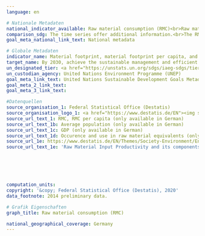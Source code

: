 ```yaml
---
language: en

# Nationale Metadaten
national_indicator_available: Raw material consumption (RMC)<br>Raw material consumption (RMC) per capita<br>Raw material consumption (RMC) per real GDP
comparison_sdg: The time series offer additional information.<br>The RMC calculation is based on a hybrid model using domestic input-output-tables, life cycle information and other data sources. In the global metadata, a multi-regional input-output (MRIO) framework is mentioned. Further methodological differences may exist e.g. due to deviations in the treatment of secondary raw material.
goal_meta_national_link_text: National metadata

# Globale Metadaten
indicator_name: Material footprint, material footprint per capita, and material footprint per GDP
target_name: By 2030, achieve the sustainable management and efficient use of natural resources
un_designated_tier: <a href="https://unstats.un.org/sdgs/iaeg-sdgs/tier-classification/" title="Click here for more information on the UN tier classification.">Tier II</a>
un_custodian_agency: United Nations Environment Programme (UNEP)
goal_meta_link_text: United Nations Sustainable Development Goals Metadata
goal_meta_2_link_text: 
goal_meta_3_link_text: 

#Datenquellen
source_organisation_1: Federal Statistical Office (Destatis)
source_organisation_logo_1: <a href="https://www.destatis.de/EN"><img src="https://g205sdgs.github.io/sdg-indicators/public/OrgImgEn/destatis.png" alt="Logo destatis" style="height:60px; width:148px" /></a>
source_url_text_1: RMC, RMC per capita (only available in German)
source_url_text_1b: Average population (only available in German)
source_url_text_1c: GDP (only available in German)
source_url_text_1d: Occurence and use in raw material equivalents (only available in German)
source_url_1e: https://www.destatis.de/EN/Themes/Society-Environment/Environment/Material-Energy-Flows/Tables/raw-material-input-pruductivity.html
source_url_text_1e: 'Raw Material Input Productivity and its components ("raw material footprint")'






computation_units: 
copyright: '&copy; Federal Statistical Office (Destatis), 2020'
data_footnote: 2014 preliminary data.

# Grafik Eigenschaften
graph_title: Raw material consumption (RMC)

national_geographical_coverage: Germany
---
```


<span></span>